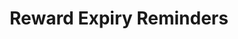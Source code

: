 ---
title: Reward Expiry Reminders
excerpt: ''
deprecated: false
hidden: false
metadata:
  title: ''
  description: ''
  robots: index
next:
  description: ''
---